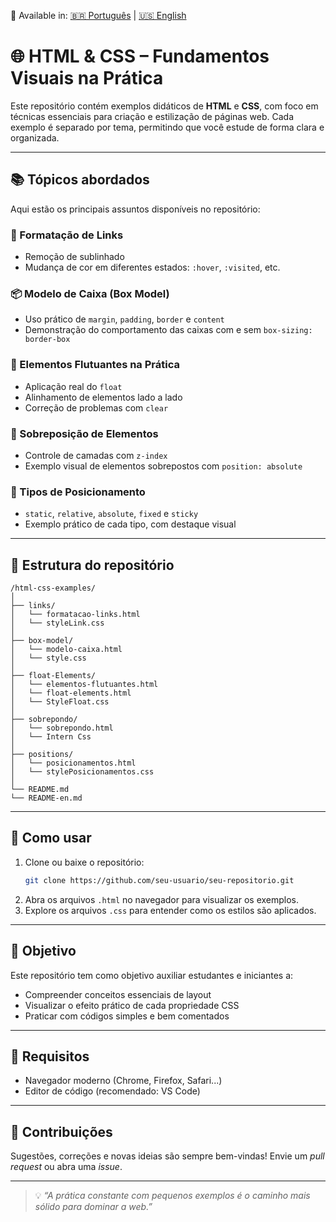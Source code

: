 🔄 Available in: [🇧🇷 Português](README.md) | [🇺🇸 English](README-en.md)


# 🌐 HTML & CSS – Fundamentos Visuais na Prática

Este repositório contém exemplos didáticos de **HTML** e **CSS**, com foco em técnicas essenciais para criação e estilização de páginas web. Cada exemplo é separado por tema, permitindo que você estude de forma clara e organizada.

---

## 📚 Tópicos abordados

Aqui estão os principais assuntos disponíveis no repositório:

### 🔗 Formatação de Links
- Remoção de sublinhado
- Mudança de cor em diferentes estados: `:hover`, `:visited`, etc.

### 📦 Modelo de Caixa (Box Model)
- Uso prático de `margin`, `padding`, `border` e `content`
- Demonstração do comportamento das caixas com e sem `box-sizing: border-box`

### 🧱 Elementos Flutuantes na Prática
- Aplicação real do `float`
- Alinhamento de elementos lado a lado
- Correção de problemas com `clear`

### 🧩 Sobreposição de Elementos
- Controle de camadas com `z-index`
- Exemplo visual de elementos sobrepostos com `position: absolute`

### 📍 Tipos de Posicionamento
- `static`, `relative`, `absolute`, `fixed` e `sticky`
- Exemplo prático de cada tipo, com destaque visual

---

## 📁 Estrutura do repositório

```
/html-css-examples/
│
├── links/
│   └── formatacao-links.html
│   └── styleLink.css
│
├── box-model/
│   └── modelo-caixa.html
│   └── style.css
│
├── float-Elements/
│   └── elementos-flutuantes.html
│   └── float-elements.html
│   └── StyleFloat.css
│
├── sobrepondo/
│   └── sobrepondo.html
│   └── Intern Css
│
├── positions/
│   └── posicionamentos.html
│   └── stylePosicionamentos.css
│
└── README.md
└── README-en.md
```

---

## 🚀 Como usar

1. Clone ou baixe o repositório:
   ```bash
   git clone https://github.com/seu-usuario/seu-repositorio.git
   ```
2. Abra os arquivos `.html` no navegador para visualizar os exemplos.
3. Explore os arquivos `.css` para entender como os estilos são aplicados.

---

## 🎯 Objetivo

Este repositório tem como objetivo auxiliar estudantes e iniciantes a:

- Compreender conceitos essenciais de layout
- Visualizar o efeito prático de cada propriedade CSS
- Praticar com códigos simples e bem comentados

---

## 🧠 Requisitos

- Navegador moderno (Chrome, Firefox, Safari...)
- Editor de código (recomendado: VS Code)


---

## 🤝 Contribuições

Sugestões, correções e novas ideias são sempre bem-vindas! Envie um *pull request* ou abra uma *issue*.

---

> 💡 *“A prática constante com pequenos exemplos é o caminho mais sólido para dominar a web.”*
